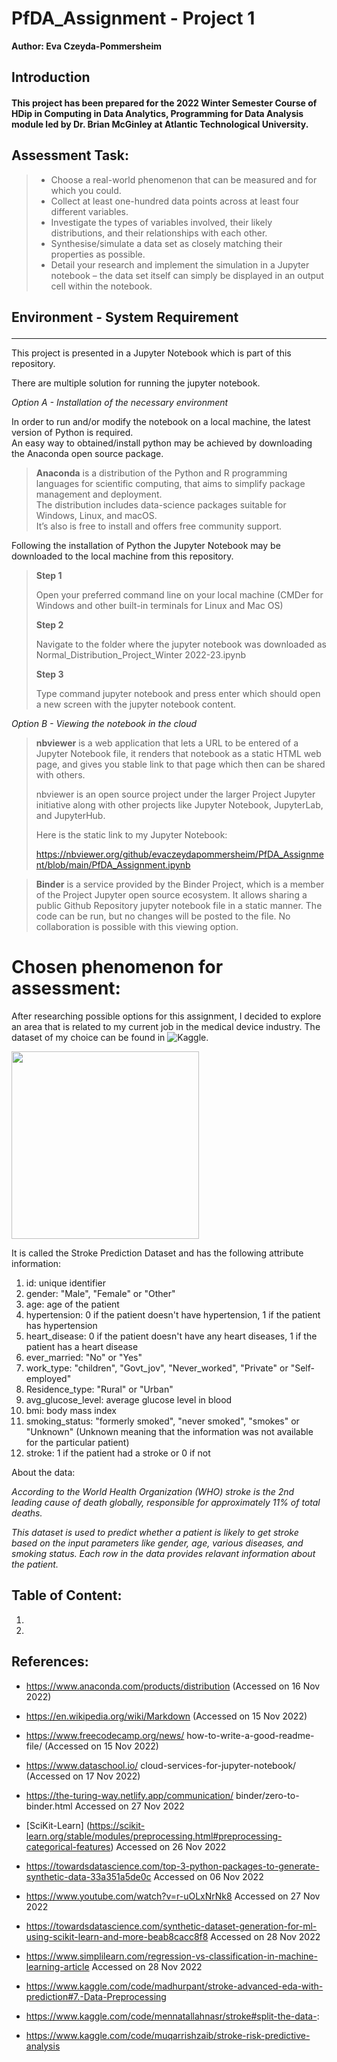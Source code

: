 # PfDA_Assignment - Project 1

**Author: Eva Czeyda-Pommersheim**

## Introduction

#### This project has been prepared for the 2022 Winter Semester Course of HDip in Computing in Data Analytics, Programming for Data Analysis module led by Dr. Brian McGinley at Atlantic Technological University. 

## Assessment Task:

> - Choose a real-world phenomenon that can be measured and for which you could.
> - Collect at least one-hundred data points across at least four different variables.
> - Investigate the types of variables involved, their likely distributions, and their
relationships with each other.
> - Synthesise/simulate a data set as closely matching their properties as possible.
> - Detail your research and implement the simulation in a Jupyter notebook – the
data set itself can simply be displayed in an output cell within the notebook.

## Environment - System Requirement<p>
---
This project is presented in a Jupyter Notebook 
which is part of this repository.  

There are multiple solution for running the jupyter 
notebook.

*Option A - Installation of the necessary 
environment*<p>

In order to run and/or modify the notebook on a 
local machine, the latest version of Python is 
required.  
An easy way to obtained/install python may be 
achieved by downloading the Anaconda open source 
package.  
> **Anaconda** is a distribution of the Python and 
R programming languages for scientific computing, 
that aims to simplify package management and 
deployment.  
The distribution includes data-science packages 
suitable for Windows, Linux, and macOS.  
It’s also is free to install and offers free 
community support.  

Following the installation of Python the Jupyter 
Notebook may be downloaded to the local machine 
from this repository.  
> **Step 1**<p>
Open your preferred command line on your local 
machine (CMDer for Windows and other built-in 
terminals for Linux and Mac OS)<p>
> **Step 2**<p>
>Navigate to the folder where the jupyter notebook 
was downloaded as 
Normal_Distribution_Project_Winter 2022-23.ipynb<p>
> **Step 3** <p>
> Type command jupyter notebook and press enter 
which should open a new screen with the jupyter 
notebook content.<p>

*Option B - Viewing the notebook in the cloud*

> **nbviewer** is a web application that lets a URL 
to be entered of a Jupyter Notebook file, it 
renders that notebook as a static HTML web page, 
and gives you stable link to that page which then 
can be shared with others. <p> nbviewer is an open 
source project under the larger Project Jupyter 
initiative along with other projects like Jupyter 
Notebook, JupyterLab, and JupyterHub.<p> Here is 
the static link to my Jupyter Notebook:<p> https://nbviewer.org/github/evaczeydapommersheim/PfDA_Assignment/blob/main/PfDA_Assignment.ipynb<p>

> **Binder** is a service provided by the Binder 
Project, which is a member of the Project Jupyter 
open source ecosystem. It allows sharing a public 
Github Repository jupyter notebook file in a static 
manner. The code can be run, but no changes will be 
posted to the file. No collaboration is possible 
with this viewing option.<p>

# Chosen phenomenon for assessment:

After researching possible options for this assignment, I decided to explore an area that is related to my current job in the medical device industry. The dataset of my choice can be found in ![Kaggle](https://www.kaggle.com/code/mennatallahnasr/stroke/data). <p> 

<img src="https://media.istockphoto.com/id/1168179082/photo/man-with-brain-stroke-symptoms.jpg?s=612x612&w=0&k=20&c=eYZ9ayO0rR0Su3vN3EU48CxOOnwxUXDgXhpAYb2s7L4=" width="300">

It is called the Stroke Prediction Dataset and has the following attribute information:<p>
1) id: unique identifier
2) gender: "Male", "Female" or "Other"
3) age: age of the patient
4) hypertension: 0 if the patient doesn't have hypertension, 1 if the patient has hypertension
5) heart_disease: 0 if the patient doesn't have any heart diseases, 1 if the patient has a heart disease
6) ever_married: "No" or "Yes"
7) work_type: "children", "Govt_jov", "Never_worked", "Private" or "Self-employed"
8) Residence_type: "Rural" or "Urban"
9) avg_glucose_level: average glucose level in blood
10) bmi: body mass index
11) smoking_status: "formerly smoked", "never smoked", "smokes" or "Unknown" (Unknown meaning that the information was not available for the particular patient)
12) stroke: 1 if the patient had a stroke or 0 if not

About the data:<p>
_According to the World Health Organization (WHO) stroke is the 2nd leading cause of death globally, responsible for approximately 11% of total deaths._<p>
_This dataset is used to predict whether a patient is likely to get stroke based on the input parameters like gender, age, various diseases, and smoking status. Each row in the data provides relavant information about the patient._<p>

## Table of Content:

>
1. 
2. 

## References:

- https://www.anaconda.com/products/distribution 
(Accessed  on 16 Nov 2022)

- https://en.wikipedia.org/wiki/Markdown (Accessed 
on 15 Nov 2022)
- https://www.freecodecamp.org/news/
how-to-write-a-good-readme-file/ (Accessed on 15 
Nov 2022)
- https://www.dataschool.io/
cloud-services-for-jupyter-notebook/ (Accessed on 
17 Nov 2022)
- https://the-turing-way.netlify.app/communication/
binder/zero-to-binder.html Accessed on 27 Nov 2022
- [SciKit-Learn] (https://scikit-learn.org/stable/modules/preprocessing.html#preprocessing-categorical-features) Accessed on 26 Nov 2022
- https://towardsdatascience.com/top-3-python-packages-to-generate-synthetic-data-33a351a5de0c Accessed on 06 Nov 2022
- https://www.youtube.com/watch?v=r-uOLxNrNk8 Accessed on 27 Nov 2022
- https://towardsdatascience.com/synthetic-dataset-generation-for-ml-using-scikit-learn-and-more-beab8cacc8f8 Accessed on 28 Nov 2022

- https://www.simplilearn.com/regression-vs-classification-in-machine-learning-article Accessed on 28 Nov 2022
- https://www.kaggle.com/code/madhurpant/stroke-advanced-eda-with-prediction#7.-Data-Preprocessing
- https://www.kaggle.com/code/mennatallahnasr/stroke#split-the-data-:
- https://www.kaggle.com/code/muqarrishzaib/stroke-risk-predictive-analysis
